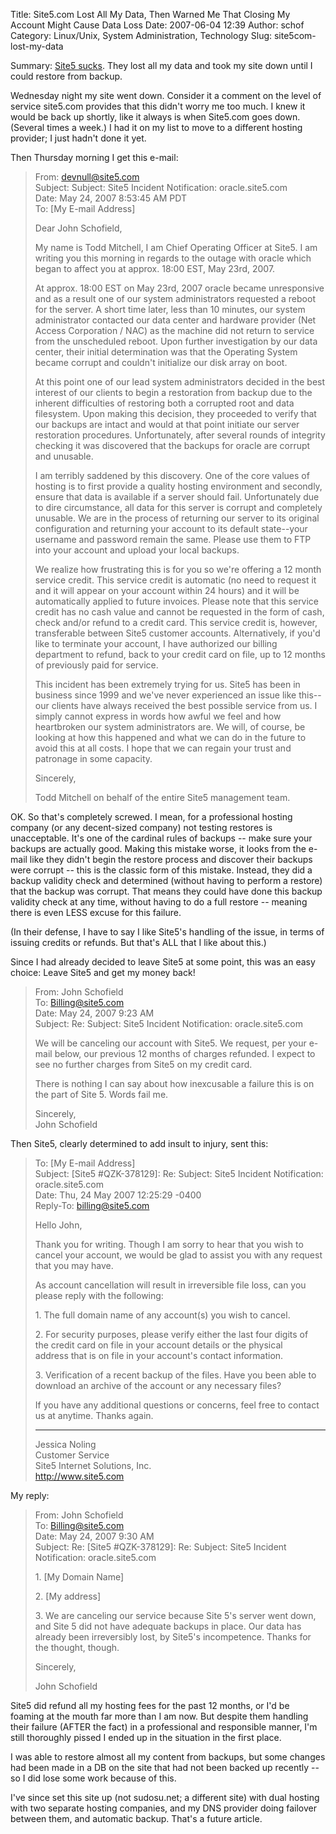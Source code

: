 Title: Site5.com Lost All My Data, Then Warned Me That Closing My Account Might Cause Data Loss 
Date: 2007-06-04 12:39
Author: schof
Category: Linux/Unix, System Administration, Technology
Slug: site5com-lost-my-data

Summary: [Site5 sucks](http://site5.com). They lost all my data and took
my site down until I could restore from backup.

Wednesday night my site went down. Consider it a comment on the level of
service site5.com provides that this didn't worry me too much. I knew it
would be back up shortly, like it always is when Site5.com goes down.
(Several times a week.) I had it on my list to move to a different
hosting provider; I just hadn't done it yet.

Then Thursday morning I get this e-mail:

> From: devnull@site5.com  
>  Subject: Subject: Site5 Incident Notification: oracle.site5.com  
>  Date: May 24, 2007 8:53:45 AM PDT  
>  To: [My E-mail Address]
>
> Dear John Schofield,
>
> My name is Todd Mitchell, I am Chief Operating Officer at Site5. I am
> writing you this morning in regards to the outage with oracle which
> began to affect you at approx. 18:00 EST, May 23rd, 2007.
>
> At approx. 18:00 EST on May 23rd, 2007 oracle became unresponsive and
> as a result one of our system administrators requested a reboot for
> the server. A short time later, less than 10 minutes, our system
> administrator contacted our data center and hardware provider (Net
> Access Corporation / NAC) as the machine did not return to service
> from the unscheduled reboot. Upon further investigation by our data
> center, their initial determination was that the Operating System
> became corrupt and couldn't initialize our disk array on boot.
>
> At this point one of our lead system administrators decided in the
> best interest of our clients to begin a restoration from backup due to
> the inherent difficulties of restoring both a corrupted root and data
> filesystem. Upon making this decision, they proceeded to verify that
> our backups are intact and would at that point initiate our server
> restoration procedures. Unfortunately, after several rounds of
> integrity checking it was discovered that the backups for oracle are
> corrupt and unusable.
>
> I am terribly saddened by this discovery. One of the core values of
> hosting is to first provide a quality hosting environment and
> secondly, ensure that data is available if a server should fail.
> Unfortunately due to dire circumstance, all data for this server is
> corrupt and completely unusable. We are in the process of returning
> our server to its original configuration and returning your account to
> its default state--your username and password remain the same. Please
> use them to FTP into your account and upload your local backups.
>
> We realize how frustrating this is for you so we're offering a 12
> month service credit. This service credit is automatic (no need to
> request it and it will appear on your account within 24 hours) and it
> will be automatically applied to future invoices. Please note that
> this service credit has no cash value and cannot be requested in the
> form of cash, check and/or refund to a credit card. This service
> credit is, however, transferable between Site5 customer accounts.
> Alternatively, if you'd like to terminate your account, I have
> authorized our billing department to refund, back to your credit card
> on file, up to 12 months of previously paid for service.
>
> This incident has been extremely trying for us. Site5 has been in
> business since 1999 and we've never experienced an issue like
> this--our clients have always received the best possible service from
> us. I simply cannot express in words how awful we feel and how
> heartbroken our system administrators are. We will, of course, be
> looking at how this happened and what we can do in the future to avoid
> this at all costs. I hope that we can regain your trust and patronage
> in some capacity.
>
> Sincerely,
>
> Todd Mitchell on behalf of the entire Site5 management team.

OK. So that's completely screwed. I mean, for a professional hosting
company (or any decent-sized company) not testing restores is
unacceptable. It's one of the cardinal rules of backups -- make sure
your backups are actually good. Making this mistake worse, it looks from
the e-mail like they didn't begin the restore process and discover their
backups were corrupt -- this is the classic form of this mistake.
Instead, they did a backup validity check and determined (without having
to perform a restore) that the backup was corrupt. That means they could
have done this backup validity check at any time, without having to do a
full restore -- meaning there is even LESS excuse for this failure.

(In their defense, I have to say I like Site5's handling of the issue,
in terms of issuing credits or refunds. But that's ALL that I like about
this.)

Since I had already decided to leave Site5 at some point, this was an
easy choice: Leave Site5 and get my money back!

> From: John Schofield  
>  To: Billing@site5.com  
>  Date: May 24, 2007 9:23 AM  
>  Subject: Re: Subject: Site5 Incident Notification: oracle.site5.com
>
> We will be canceling our account with Site5. We request, per your e-  
>  mail below, our previous 12 months of charges refunded. I expect to  
>  see no further charges from Site5 on my credit card.
>
> There is nothing I can say about how inexcusable a failure this is on  
>  the part of Site 5. Words fail me.
>
> Sincerely,  
>  John Schofield

Then Site5, clearly determined to add insult to injury, sent this:

> To: [My E-mail Address]  
>  Subject: [Site5 \#QZK-378129]: Re: Subject: Site5 Incident
> Notification: oracle.site5.com  
>  Date: Thu, 24 May 2007 12:25:29 -0400  
>  Reply-To: billing@site5.com
>
> Hello John,
>
> Thank you for writing. Though I am sorry to hear that you wish to
> cancel your account, we would be glad to assist you with any request
> that you may have.
>
> As account cancellation will result in irreversible file loss, can you
> please reply with the following:
>
> 1\. The full domain name of any account(s) you wish to cancel.
>
> 2\. For security purposes, please verify either the last four digits of  
>  the credit card on file in your account details or the physical  
>  address that is on file in your account's contact information.
>
> 3\. Verification of a recent backup of the files. Have you been able to  
>  download an archive of the account or any necessary files?
>
> If you have any additional questions or concerns, feel free to contact
> us at anytime. Thanks again.
>
> ---  
>  Jessica Noling  
>  Customer Service  
>  Site5 Internet Solutions, Inc.  
>  http://www.site5.com

My reply:

> From: John Schofield  
>  To: Billing@site5.com  
>  Date: May 24, 2007 9:30 AM  
>  Subject: Re: [Site5 \#QZK-378129]: Re: Subject: Site5 Incident
> Notification: oracle.site5.com
>
> 1\. [My Domain Name]
>
> 2\. [My address]
>
> 3\. We are canceling our service because Site 5's server went down,  
>  and Site 5 did not have adequate backups in place. Our data has  
>  already been irreversibly lost, by Site5's incompetence. Thanks for  
>  the thought, though.
>
> Sincerely,
>
> John Schofield

Site5 did refund all my hosting fees for the past 12 months, or I'd be
foaming at the mouth far more than I am now. But despite them handling
their failure (AFTER the fact) in a professional and responsible manner,
I'm still thoroughly pissed I ended up in the situation in the first
place.

I was able to restore almost all my content from backups, but some
changes had been made in a DB on the site that had not been backed up
recently -- so I did lose some work because of this.

I've since set this site up (not sudosu.net; a different site) with dual
hosting with two separate hosting companies, and my DNS provider doing
failover between them, and automatic backup. That's a future article.

